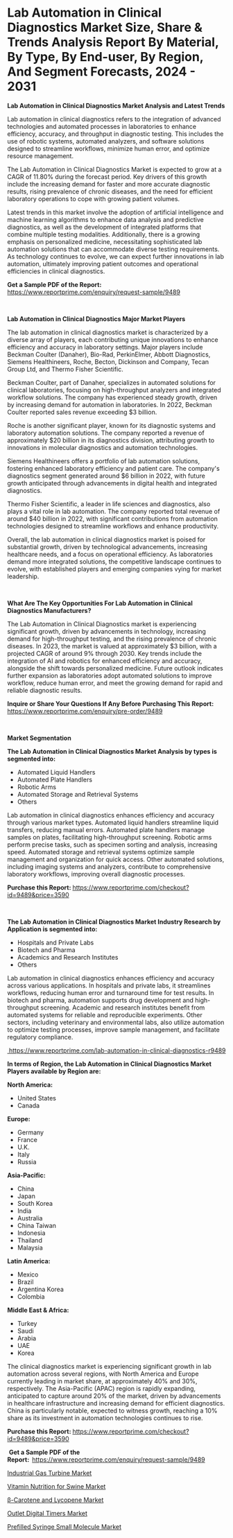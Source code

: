 <p><h1>Lab Automation in Clinical Diagnostics Market Size, Share & Trends Analysis Report By Material, By Type, By End-user, By Region, And Segment Forecasts, 2024 - 2031</h1></p><p><strong>Lab Automation in Clinical Diagnostics Market Analysis and Latest Trends</strong></p>
<p><p>Lab automation in clinical diagnostics refers to the integration of advanced technologies and automated processes in laboratories to enhance efficiency, accuracy, and throughput in diagnostic testing. This includes the use of robotic systems, automated analyzers, and software solutions designed to streamline workflows, minimize human error, and optimize resource management.</p><p>The Lab Automation in Clinical Diagnostics Market is expected to grow at a CAGR of 11.80% during the forecast period. Key drivers of this growth include the increasing demand for faster and more accurate diagnostic results, rising prevalence of chronic diseases, and the need for efficient laboratory operations to cope with growing patient volumes. </p><p>Latest trends in this market involve the adoption of artificial intelligence and machine learning algorithms to enhance data analysis and predictive diagnostics, as well as the development of integrated platforms that combine multiple testing modalities. Additionally, there is a growing emphasis on personalized medicine, necessitating sophisticated lab automation solutions that can accommodate diverse testing requirements. As technology continues to evolve, we can expect further innovations in lab automation, ultimately improving patient outcomes and operational efficiencies in clinical diagnostics.</p></p>
<p><strong>Get a Sample PDF of the Report:&nbsp;</strong> <a href="https://www.reportprime.com/enquiry/request-sample/9489">https://www.reportprime.com/enquiry/request-sample/9489</a></p>
<p>&nbsp;</p>
<p><strong>Lab Automation in Clinical Diagnostics Major Market Players</strong></p>
<p><p>The lab automation in clinical diagnostics market is characterized by a diverse array of players, each contributing unique innovations to enhance efficiency and accuracy in laboratory settings. Major players include Beckman Coulter (Danaher), Bio-Rad, PerkinElmer, Abbott Diagnostics, Siemens Healthineers, Roche, Becton, Dickinson and Company, Tecan Group Ltd, and Thermo Fisher Scientific.</p><p>Beckman Coulter, part of Danaher, specializes in automated solutions for clinical laboratories, focusing on high-throughput analyzers and integrated workflow solutions. The company has experienced steady growth, driven by increasing demand for automation in laboratories. In 2022, Beckman Coulter reported sales revenue exceeding $3 billion.</p><p>Roche is another significant player, known for its diagnostic systems and laboratory automation solutions. The company reported a revenue of approximately $20 billion in its diagnostics division, attributing growth to innovations in molecular diagnostics and automation technologies.</p><p>Siemens Healthineers offers a portfolio of lab automation solutions, fostering enhanced laboratory efficiency and patient care. The company's diagnostics segment generated around $6 billion in 2022, with future growth anticipated through advancements in digital health and integrated diagnostics.</p><p>Thermo Fisher Scientific, a leader in life sciences and diagnostics, also plays a vital role in lab automation. The company reported total revenue of around $40 billion in 2022, with significant contributions from automation technologies designed to streamline workflows and enhance productivity.</p><p>Overall, the lab automation in clinical diagnostics market is poised for substantial growth, driven by technological advancements, increasing healthcare needs, and a focus on operational efficiency. As laboratories demand more integrated solutions, the competitive landscape continues to evolve, with established players and emerging companies vying for market leadership.</p></p>
<p>&nbsp;</p>
<p><strong>What Are The Key Opportunities For Lab Automation in Clinical Diagnostics Manufacturers?</strong></p>
<p><p>The Lab Automation in Clinical Diagnostics market is experiencing significant growth, driven by advancements in technology, increasing demand for high-throughput testing, and the rising prevalence of chronic diseases. In 2023, the market is valued at approximately $3 billion, with a projected CAGR of around 9% through 2030. Key trends include the integration of AI and robotics for enhanced efficiency and accuracy, alongside the shift towards personalized medicine. Future outlook indicates further expansion as laboratories adopt automated solutions to improve workflow, reduce human error, and meet the growing demand for rapid and reliable diagnostic results.</p></p>
<p><strong>Inquire or Share Your Questions If Any Before Purchasing This Report:</strong> <a href="https://www.reportprime.com/enquiry/pre-order/9489">https://www.reportprime.com/enquiry/pre-order/9489</a></p>
<p>&nbsp;</p>
<p><strong>Market Segmentation</strong></p>
<p><strong>The Lab Automation in Clinical Diagnostics Market Analysis by types is segmented into:</strong></p>
<p><ul><li>Automated Liquid Handlers</li><li>Automated Plate Handlers</li><li>Robotic Arms</li><li>Automated Storage and Retrieval Systems</li><li>Others</li></ul></p>
<p><p>Lab automation in clinical diagnostics enhances efficiency and accuracy through various market types. Automated liquid handlers streamline liquid transfers, reducing manual errors. Automated plate handlers manage samples on plates, facilitating high-throughput screening. Robotic arms perform precise tasks, such as specimen sorting and analysis, increasing speed. Automated storage and retrieval systems optimize sample management and organization for quick access. Other automated solutions, including imaging systems and analyzers, contribute to comprehensive laboratory workflows, improving overall diagnostic processes.</p></p>
<p><strong>Purchase this Report:&nbsp;</strong><a href="https://www.reportprime.com/checkout?id=9489&price=3590">https://www.reportprime.com/checkout?id=9489&price=3590</a></p>
<p>&nbsp;</p>
<p><strong>The Lab Automation in Clinical Diagnostics Market Industry Research by Application is segmented into:</strong></p>
<p><ul><li>Hospitals and Private Labs</li><li>Biotech and Pharma</li><li>Academics and Research Institutes</li><li>Others</li></ul></p>
<p><p>Lab automation in clinical diagnostics enhances efficiency and accuracy across various applications. In hospitals and private labs, it streamlines workflows, reducing human error and turnaround time for test results. In biotech and pharma, automation supports drug development and high-throughput screening. Academic and research institutes benefit from automated systems for reliable and reproducible experiments. Other sectors, including veterinary and environmental labs, also utilize automation to optimize testing processes, improve sample management, and facilitate regulatory compliance.</p></p>
<p><a href="https://www.reportprime.com/lab-automation-in-clinical-diagnostics-r9489">&nbsp;https://www.reportprime.com/lab-automation-in-clinical-diagnostics-r9489</a></p>
<p><strong>In terms of Region, the Lab Automation in Clinical Diagnostics Market Players available by Region are:</strong></p>
<p>
    <p> <strong> North America: </strong>
        <ul>
            <li>United States</li>
            <li>Canada</li>
        </ul>
        </p> 
    <p> <strong> Europe: </strong>
        <ul>
            <li>Germany</li>
            <li>France</li>
            <li>U.K.</li>
            <li>Italy</li>
            <li>Russia</li>
        </ul>
        </p> 
    <p> <strong> Asia-Pacific: </strong>
        <ul>
            <li>China</li>
            <li>Japan</li>
            <li>South Korea</li>
            <li>India</li>
            <li>Australia</li>
            <li>China Taiwan</li>
            <li>Indonesia</li>
            <li>Thailand</li>
            <li>Malaysia</li>
        </ul>
        </p> 
    <p> <strong> Latin America: </strong>
        <ul>
            <li>Mexico</li>
            <li>Brazil</li>
            <li>Argentina Korea</li>
            <li>Colombia</li>
        </ul>
        </p> 
    <p> <strong> Middle East & Africa: </strong>
        <ul>
            <li>Turkey</li>
            <li>Saudi</li>
            <li>Arabia</li>
            <li>UAE</li>
            <li>Korea</li>
        </ul>
    </p>
    </p>
<p><p>The clinical diagnostics market is experiencing significant growth in lab automation across several regions, with North America and Europe currently leading in market share, at approximately 40% and 30%, respectively. The Asia-Pacific (APAC) region is rapidly expanding, anticipated to capture around 20% of the market, driven by advancements in healthcare infrastructure and increasing demand for efficient diagnostics. China is particularly notable, expected to witness growth, reaching a 10% share as its investment in automation technologies continues to rise.</p></p>
<p><strong>Purchase this Report: </strong><a href="https://www.reportprime.com/checkout?id=9489&price=3590">https://www.reportprime.com/checkout?id=9489&price=3590</a></p>
<p>&nbsp;<strong>Get a Sample PDF of the Report:&nbsp;&nbsp;</strong><a href="https://www.reportprime.com/enquiry/request-sample/9489">https://www.reportprime.com/enquiry/request-sample/9489</a></p>
<p><strong></strong></p>
<p><p><a href="https://medium.com/@carol.alsopr44536/future-trends-in-global-industrial-gas-turbine-market-market-insights-and-analysis-from-2024-to-ae51d09531c8">Industrial Gas Turbine Market</a></p><p><a href="https://issuu.com/reportprime-2/docs/vitamin-nutrition-for-swine-market-_149d319b82ac96">Vitamin Nutrition for Swine Market</a></p><p><a href="https://issuu.com/reportprime-2/docs/b-carotene-and-lycopene-market-size_342c784e561cf9">β-Carotene and Lycopene Market</a></p><p><a href="https://www.linkedin.com/pulse/outlet-digital-timers-market-size-growth-industry-analysis-segmentation-gbzcc?trackingId=brTTMXigTlSQGEAX%2BJ56Nw%3D%3D">Outlet Digital Timers Market</a></p><p><a href="https://medium.com/@carol.alsopr44536/the-market-study-covers-the-prefilled-syringe-small-molecule-market-across-various-segments-d785a2042a8b">Prefilled Syringe Small Molecule Market</a></p></p>